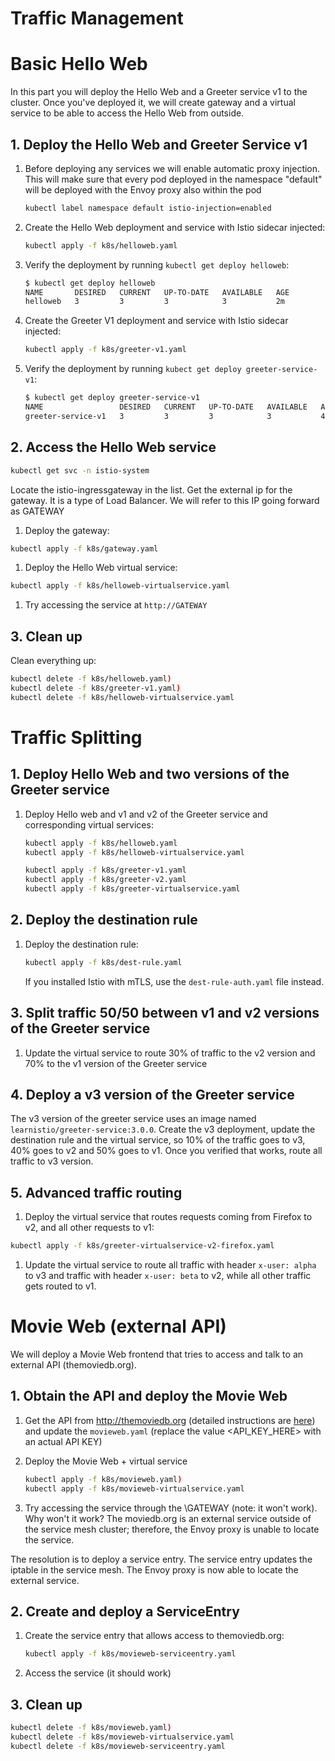 # Traffic Management

# Basic Hello Web

In this part you will deploy the Hello Web and a Greeter service v1 to the cluster. Once you've deployed it, we will create gateway and a virtual service to be able to access the Hello Web from outside.

## 1. Deploy the Hello Web and Greeter Service v1

1. Before deploying any services we will enable automatic proxy injection. This will make sure that every pod deployed in the namespace "default" will be deployed with the Envoy proxy also within the pod

    ```bash
    kubectl label namespace default istio-injection=enabled
    ```

1. Create the Hello Web deployment and service with Istio sidecar injected:

    ```bash
    kubectl apply -f k8s/helloweb.yaml
    ```

1. Verify the deployment by running `kubectl get deploy helloweb`:

    ```bash
    $ kubectl get deploy helloweb
    NAME       DESIRED   CURRENT   UP-TO-DATE   AVAILABLE   AGE
    helloweb   3         3         3            3           2m
    ```

1. Create the Greeter V1 deployment and service with Istio sidecar injected:

    ```bash
    kubectl apply -f k8s/greeter-v1.yaml
    ```

1. Verify the deployment by running `kubect get deploy greeter-service-v1`:

    ```bash
    $ kubectl get deploy greeter-service-v1
    NAME                 DESIRED   CURRENT   UP-TO-DATE   AVAILABLE   AGE
    greeter-service-v1   3         3         3            3           44s
    ```

## 2. Access the Hello Web service

```bash
kubectl get svc -n istio-system
```
Locate the istio-ingressgateway in the list. Get the external ip for the gateway. It is a type of Load Balancer. We will refer to this IP going forward as GATEWAY 


1. Deploy the gateway:

```bash
kubectl apply -f k8s/gateway.yaml
```

1. Deploy the Hello Web virtual service:

```bash
kubectl apply -f k8s/helloweb-virtualservice.yaml
```

1. Try accessing the service at `http://GATEWAY`

## 3. Clean up

Clean everything up:

```bash
kubectl delete -f k8s/helloweb.yaml)
kubectl delete -f k8s/greeter-v1.yaml)
kubectl delete -f k8s/helloweb-virtualservice.yaml
```

# Traffic Splitting

## 1. Deploy Hello Web and two versions of the Greeter service

1. Deploy Hello web and v1 and v2 of the Greeter service and corresponding virtual services:

    ```bash
    kubectl apply -f k8s/helloweb.yaml
    kubectl apply -f k8s/helloweb-virtualservice.yaml

    kubectl apply -f k8s/greeter-v1.yaml
    kubectl apply -f k8s/greeter-v2.yaml
    kubectl apply -f k8s/greeter-virtualservice.yaml

    ```

## 2. Deploy the destination rule

1. Deploy the destination rule:

    ```bash
    kubectl apply -f k8s/dest-rule.yaml
    ```

    If you installed Istio with mTLS, use the `dest-rule-auth.yaml` file instead.

## 3. Split traffic 50/50 between v1 and v2 versions of the Greeter service

1. Update the virtual service to route 30% of traffic to the v2 version and 70% to the v1 version of the Greeter service

## 4. Deploy a v3 version of the Greeter service

The v3 version of the greeter service uses an image named `learnistio/greeter-service:3.0.0`. Create the v3 deployment, update the destination rule and the virtual service, so 10% of the traffic goes to v3, 40% goes to v2 and 50% goes to v1. Once you verified that works, route all traffic to v3 version.

## 5. Advanced traffic routing

1. Deploy the virtual service that routes requests coming from Firefox to v2, and all other requests to v1:

```bash
kubectl apply -f k8s/greeter-virtualservice-v2-firefox.yaml
```

1. Update the virtual service to route all traffic with header `x-user: alpha` to v3 and traffic with header `x-user: beta` to v2, while all other traffic gets routed to v1.

# Movie Web (external API)

We will deploy a Movie Web frontend that tries to access and talk to an external API (themoviedb.org).

## 1. Obtain the API and deploy the Movie Web

1. Get the API from http://themoviedb.org (detailed instructions are [here](https://developers.themoviedb.org/3/getting-started/introduction)) and update the `movieweb.yaml` (replace the value <API_KEY_HERE> with an actual API KEY)
1. Deploy the Movie Web + virtual service

    ```bash
    kubectl apply -f k8s/movieweb.yaml)
    kubectl apply -f k8s/movieweb-virtualservice.yaml
    ```

1. Try accessing the service through the \GATEWAY (note: it won't work). 
Why won't it work?  The moviedb.org is an external service outside of the service mesh cluster; therefore, the Envoy proxy is unable to locate the service. 

The resolution is to deploy a service entry. The service entry updates the iptable in the service mesh. The Envoy proxy is now able to locate the external service.

## 2. Create and deploy a ServiceEntry

1. Create the service entry that allows access to themoviedb.org:

    ```bash
    kubectl apply -f k8s/movieweb-serviceentry.yaml
    ```

1. Access the service (it should work)

## 3. Clean up

```bash
kubectl delete -f k8s/movieweb.yaml)
kubectl delete -f k8s/movieweb-virtualservice.yaml
kubectl delete -f k8s/movieweb-serviceentry.yaml
```
